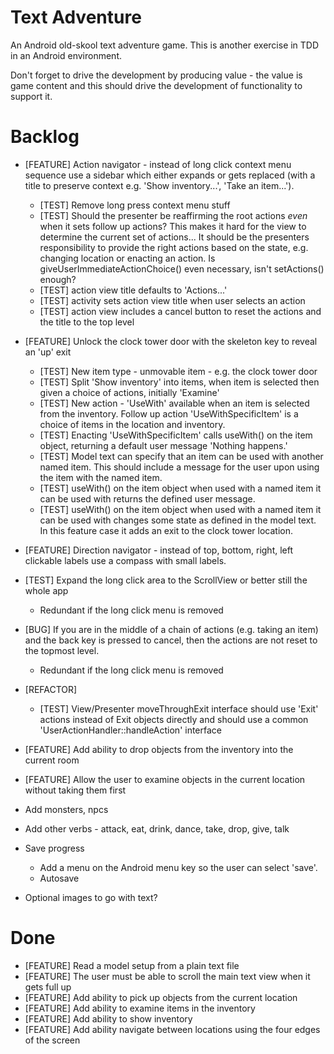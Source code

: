 Text Adventure
==============

An Android old-skool text adventure game. This is another exercise in TDD in an Android environment.

Don't forget to drive the development by producing value - the value is game content and this should drive the development of functionality to support it.

Backlog
=======

- [FEATURE] Action navigator - instead of long click context menu sequence use a sidebar which either expands or gets replaced (with a title to preserve context e.g. 'Show inventory...', 'Take an item...').
  - [TEST] Remove long press context menu stuff
  - [TEST] Should the presenter be reaffirming the root actions _even_ when it sets follow up actions? This makes it hard for the view to determine the current set of actions... It should be the presenters responsibility to provide the right actions based on the state, e.g. changing location or enacting an action. Is giveUserImmediateActionChoice() even necessary, isn't setActions() enough?
  - [TEST] action view title defaults to 'Actions...'
  - [TEST] activity sets action view title when user selects an action
  - [TEST] action view includes a cancel button to reset the actions and the title to the top level

- [FEATURE] Unlock the clock tower door with the skeleton key to reveal an 'up' exit
  - [TEST] New item type - unmovable item - e.g. the clock tower door
  - [TEST] Split 'Show inventory' into items, when item is selected then given a choice of actions, initially 'Examine'
  - [TEST] New action - 'UseWith' available when an item is selected from the inventory. Follow up action 'UseWithSpecificItem' is a choice of items in the location and inventory.
  - [TEST] Enacting 'UseWithSpecificItem' calls useWith() on the item object, returning a default user message 'Nothing happens.'
  - [TEST] Model text can specify that an item can be used with another named item. This should include a message for the user upon using the item with the named item.
  - [TEST] useWith() on the item object when used with a named item it can be used with returns the defined user message.
  - [TEST] useWith() on the item object when used with a named item it can be used with changes some state as defined in the model text. In this feature case it adds an exit to the clock tower location.

- [FEATURE] Direction navigator - instead of top, bottom, right, left clickable labels use a compass with small labels.

- [TEST] Expand the long click area to the ScrollView or better still the whole app
  - Redundant if the long click menu is removed
- [BUG] If you are in the middle of a chain of actions (e.g. taking an item) and the back key is pressed to cancel, then the actions are not reset to the topmost level.
  - Redundant if the long click menu is removed

- [REFACTOR]
  - [TEST] View/Presenter moveThroughExit interface should use 'Exit' actions instead of Exit objects directly and should use a common 'UserActionHandler::handleAction' interface
- [FEATURE] Add ability to drop objects from the inventory into the current room
- [FEATURE] Allow the user to examine objects in the current location without taking them first


- Add monsters, npcs

- Add other verbs - attack, eat, drink, dance, take, drop, give, talk

- Save progress
  - Add a menu on the Android menu key so the user can select 'save'.
  - Autosave

- Optional images to go with text?

Done
====

- [FEATURE] Read a model setup from a plain text file
- [FEATURE] The user must be able to scroll the main text view when it gets full up
- [FEATURE] Add ability to pick up objects from the current location
- [FEATURE] Add ability to examine items in the inventory
- [FEATURE] Add ability to show inventory
- [FEATURE] Add ability navigate between locations using the four edges of the screen

